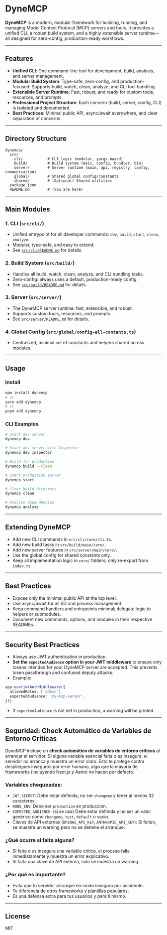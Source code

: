 # DyneMCP

**DyneMCP** is a modern, modular framework for building, running, and managing Model Context Protocol (MCP) servers and tools. It provides a unified CLI, a robust build system, and a highly extensible server runtime—all designed for zero-config, production-ready workflows.

---

## Features

- **Unified CLI**: One command-line tool for development, build, analysis, and server management.
- **Modular Build System**: Type-safe, zero-config, and production-focused. Supports build, watch, clean, analyze, and CLI tool bundling.
- **Extensible Server Runtime**: Fast, robust, and ready for custom tools, resources, and prompts.
- **Professional Project Structure**: Each concern (build, server, config, CLI) is isolated and documented.
- **Best Practices**: Minimal public API, async/await everywhere, and clear separation of concerns.

---

## Directory Structure

```
dynemcp/
  src/
    cli/           # CLI logic (modular, yargs-based)
    build/         # Build system (main, config, bundler, bin)
    server/        # Server runtime (main, api, registry, config, communication)
    global/        # Shared global config/constants
    shared/        # (Optional) Shared utilities
  package.json
  README.md        # (You are here)
```

---

## Main Modules

### 1. CLI (`src/cli/`)

- Unified entrypoint for all developer commands: `dev`, `build`, `start`, `clean`, `analyze`.
- Modular, type-safe, and easy to extend.
- See [`src/cli/README.md`](./src/cli/README.md) for details.

### 2. Build System (`src/build/`)

- Handles all build, watch, clean, analyze, and CLI bundling tasks.
- Zero-config: always uses a default, production-ready config.
- See [`src/build/README.md`](./src/build/README.md) for details.

### 3. Server (`src/server/`)

- The DyneMCP server runtime: fast, extensible, and robust.
- Supports custom tools, resources, and prompts.
- See [`src/server/README.md`](./src/server/README.md) for details.

### 4. Global Config (`src/global/config-all-contants.ts`)

- Centralized, minimal set of constants and helpers shared across modules.

---

## Usage

### Install

```sh
npm install dynemcp
# or
yarn add dynemcp
# or
pnpm add dynemcp
```

### CLI Examples

```sh
# Start dev server
dynemcp dev

# Start dev server with Inspector
dynemcp dev inspector

# Build for production
dynemcp build --clean

# Start production server
dynemcp start

# Clean build directory
dynemcp clean

# Analyze dependencies
dynemcp analyze
```

---

## Extending DyneMCP

- Add new CLI commands in `src/cli/core/cli.ts`.
- Add new build tasks in `src/build/main/core/`.
- Add new server features in `src/server/main/core/`.
- Use the global config for shared constants only.
- Keep all implementation logic in `core/` folders; only re-export from `index.ts`.

---

## Best Practices

- Expose only the minimal public API at the top level.
- Use async/await for all I/O and process management.
- Keep command handlers and entrypoints minimal; delegate logic to helpers or submodules.
- Document new commands, options, and modules in their respective READMEs.

---

## Security Best Practices

- Always use JWT authentication in production.
- **Set the `expectedAudience` option in your JWT middleware** to ensure only tokens intended for your DyneMCP server are accepted. This prevents token passthrough and confused deputy attacks.
- Example:

```ts
app.use(jwtAuthMiddleware({
  allowedRoles: ['admin'],
  expectedAudience: 'my-mcp-server',
}))
```

- If `expectedAudience` is not set in production, a warning will be printed.

---

## Seguridad: Check Automático de Variables de Entorno Críticas

DyneMCP incluye un **check automático de variables de entorno críticas** al arrancar el servidor. Si alguna variable esencial falta o es insegura, el servidor no arranca y muestra un error claro. Esto te protege contra despliegues inseguros por error humano, algo que la mayoría de frameworks (incluyendo Next.js y Astro) no hacen por defecto.

### Variables chequeadas:
- `JWT_SECRET`: Debe estar definida, no ser `changeme` y tener al menos 32 caracteres.
- `NODE_ENV`: Debe ser `production` en producción.
- `EXPECTED_AUDIENCE`: (si se usa) Debe estar definida y no ser un valor genérico como `changeme`, `test`, `default` o vacío.
- Claves de API externas (`OPENAI_API_KEY`, `ANTHROPIC_API_KEY`): Si faltan, se muestra un warning pero no se detiene el arranque.

### ¿Qué ocurre si falta alguna?
- Si falta o es insegura una variable crítica, el proceso falla inmediatamente y muestra un error explicativo.
- Si falta una clave de API externa, solo se muestra un warning.

### ¿Por qué es importante?
- Evita que tu servidor arranque en modo inseguro por accidente.
- Te diferencia de otros frameworks y plantillas populares.
- Es una defensa extra para tus usuarios y para ti mismo.

---

## License

MIT
